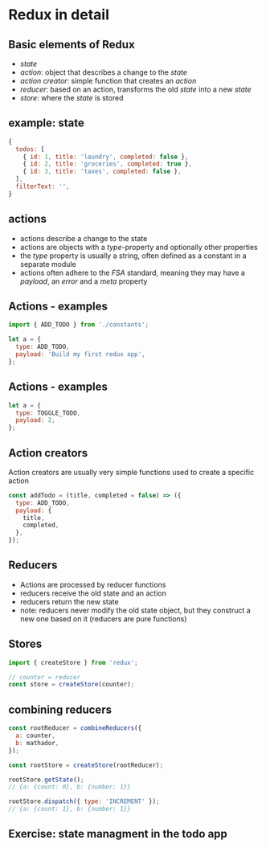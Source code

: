 # Redux in detail

## Basic elements of Redux

- _state_
- _action_: object that describes a change to the _state_
- _action creator_: simple function that creates an _action_
- _reducer_: based on an action, transforms the old _state_ into a new _state_
- _store_: where the _state_ is stored

## example: state

```js
{
  todos: [
    { id: 1, title: 'laundry', completed: false },
    { id: 2, title: 'groceries', completed: true },
    { id: 3, title: 'taxes', completed: false },
  ],
  filterText: '',
}
```

## actions

- actions describe a change to the state
- actions are objects with a _type_-property and optionally other properties
- the _type_ property is usually a string, often defined as a constant in a separate module
- actions often adhere to the _FSA_ standard, meaning they may have a _payload_, an _error_ and a _meta_ property

## Actions - examples

```js
import { ADD_TODO } from './constants';

let a = {
  type: ADD_TODO,
  payload: 'Build my first redux app',
};
```

## Actions - examples

```js
let a = {
  type: TOGGLE_TODO,
  payload: 2,
};
```

## Action creators

Action creators are usually very simple functions used to create a specific action

```js
const addTodo = (title, completed = false) => ({
  type: ADD_TODO,
  payload: {
    title,
    completed,
  },
});
```

## Reducers

- Actions are processed by reducer functions
- reducers receive the old state and an action
- reducers return the new state
- note: reducers never modify the old state object, but they construct a new one based on it (reducers are pure functions)

## Stores

```js
import { createStore } from 'redux';

// counter = reducer
const store = createStore(counter);
```

## combining reducers

```js
const rootReducer = combineReducers({
  a: counter,
  b: mathador,
});

const rootStore = createStore(rootReducer);

rootStore.getState();
// {a: {count: 0}, b: {number: 1}}

rootStore.dispatch({ type: 'INCREMENT' });
// {a: {count: 1}, b: {number: 1}}
```

## Exercise: state managment in the todo app
